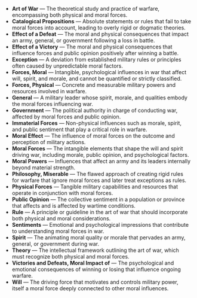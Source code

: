 - **Art of War** — The theoretical study and practice of warfare, encompassing both physical and moral forces.  
- **Catalogical Propositions** — Absolute statements or rules that fail to take moral forces into account, leading to overly rigid or dogmatic theories.  
- **Effect of a Defeat** — The moral and physical consequences that impact an army, general, or government following a loss in battle.  
- **Effect of a Victory** — The moral and physical consequences that influence forces and public opinion positively after winning a battle.  
- **Exception** — A deviation from established military rules or principles often caused by unpredictable moral factors.  
- **Forces, Moral** — Intangible, psychological influences in war that affect will, spirit, and morale, and cannot be quantified or strictly classified.  
- **Forces, Physical** — Concrete and measurable military powers and resources involved in warfare.  
- **General** — A military leader whose spirit, morale, and qualities embody the moral forces influencing war.  
- **Government** — The political authority in charge of conducting war, affected by moral forces and public opinion.  
- **Immaterial Forces** — Non-physical influences such as morale, spirit, and public sentiment that play a critical role in warfare.  
- **Moral Effect** — The influence of moral forces on the outcome and perception of military actions.  
- **Moral Forces** — The intangible elements that shape the will and spirit driving war, including morale, public opinion, and psychological factors.  
- **Moral Powers** — Influences that affect an army and its leaders internally beyond material strength.  
- **Philosophy, Miserable** — The flawed approach of creating rigid rules for warfare that ignore moral forces and later treat exceptions as rules.  
- **Physical Forces** — Tangible military capabilities and resources that operate in conjunction with moral forces.  
- **Public Opinion** — The collective sentiment in a population or province that affects and is affected by wartime conditions.  
- **Rule** — A principle or guideline in the art of war that should incorporate both physical and moral considerations.  
- **Sentiments** — Emotional and psychological impressions that contribute to understanding moral forces in war.  
- **Spirit** — The animating moral quality or morale that pervades an army, general, or government during war.  
- **Theory** — The intellectual framework outlining the art of war, which must recognize both physical and moral forces.  
- **Victories and Defeats, Moral Impact of** — The psychological and emotional consequences of winning or losing that influence ongoing warfare.  
- **Will** — The driving force that motivates and controls military power, itself a moral force deeply connected to other moral influences.

